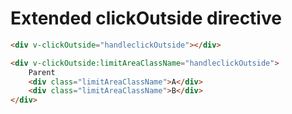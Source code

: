 # Extended clickOutside directive
```html
<div v-clickOutside="handleclickOutside"></div>

<div v-clickOutside:limitAreaClassName="handleclickOutside">
    Parent
    <div class="limitAreaClassName">A</div>
    <div class="limitAreaClassName">B</div>
</div>
```
